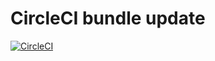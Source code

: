 # CircleCI bundle update

[![CircleCI](https://circleci.com/gh/koide-g/circle-ci-auto-bundleupdate/tree/develop.svg?style=svg)](https://circleci.com/gh/koide-g/circle-ci-auto-bundleupdate/tree/develop)